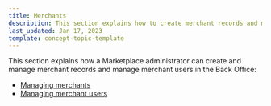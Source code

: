 ```yaml
---
title: Merchants
description: This section explains how to create merchant records and manage merchant records and users.
last_updated: Jan 17, 2023
template: concept-topic-template
---
```

This section explains how a Marketplace administrator can create and manage merchant records and manage merchant users in the Back Office:

* [Managing merchants](/docs/marketplace/user/back-office-user-guides/202212.0/marketplace/merchants/managing-merchants.html)
* [Managing merchant users](/docs/marketplace/user/back-office-user-guides/202212.0/marketplace/merchants/managing-merchant-users.html)
